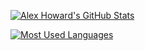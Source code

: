 [![Alex Howard's GitHub Stats](https://github-readme-stats.vercel.app/api?username=thezanke&show_icons=true&theme=dark)](#)

[![Most Used Languages](https://github-readme-stats.vercel.app/api/top-langs/?username=thezanke&theme=dark&layout=compact)](#)
